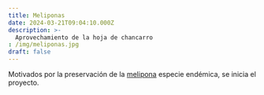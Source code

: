 ```yaml
---
title: Meliponas
date: 2024-03-21T09:04:10.000Z
description: >-
  Aprovechamiento de la hoja de chancarro
: /img/meliponas.jpg
draft: false
---
```


Motivados por la preservación de la [melipona](https://www.gob.mx/agricultura/articulos/melipona-beecheii-la-abeja-sagrada-maya) especie endémica, se inicia el proyecto.
